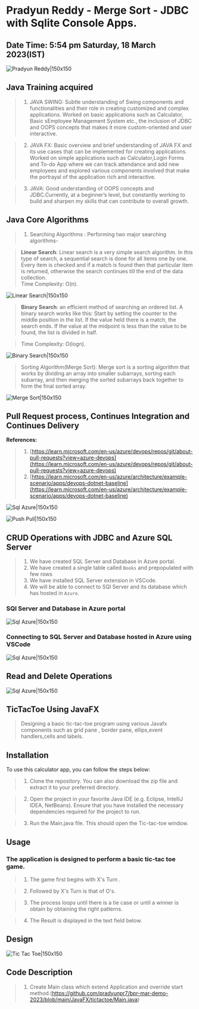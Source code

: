 # Pradyun Reddy - Merge Sort - JDBC with Sqlite Console Apps.

## Date  Time:  5:54 pm Saturday, 18 March 2023(IST)



![Pradyun Reddy|150x150](./Documentation/Images/Pradyun_intro.png)





## Java Training acquired
 
 > 1. JAVA SWING: Subtle understanding of Swing components and functionalities and their role in creating customized and complex applications. Worked on basic applications such as Calculator, Basic sEmployee Management System etc., the inclusion of JDBC and OOPS concepts that makes it more custom-oriented and user interactive.
 
> 2. JAVA FX: Basic overview and brief understanding of JAVA FX and its use cases that can be implemented for creating applications. Worked on simple applications such as Calculator,Login Forms and To-do App where we can track attendance and add new employees and explored various components involved that make the portrayal of the application rich and interactive.
 
> 3. JAVA: Good understanding of OOPS concepts and JDBC.Currently, at a beginner’s level, but constantly working to build and sharpen my skills that can contribute to overall growth.
 
## Java Core Algorithms
 
> 1. Searching Algorithms : Performing two major searching algorithms-

> **Linear Search**: Linear search is a very simple search algorithm. In this type of search, a sequential search is done for all items one by one. Every item is checked and if a match is found then that particular item is returned, otherwise the search continues till the end of the data collection.                           
> Time Complexity: O(n).

 ![Linear Search|150x150](./Documentation/Images/download.jpg)




> **Binary Search**: an efficient method of searching an ordered list. A binary search works like this: Start by setting the counter to the middle position in the list. If the value held there is a match, the search ends. If the value at the midpoint is less than the value to be found, the list is divided in half.

>Time Complexity: O(logn).


![Binary Search|150x150](./Documentation/Images/BinarySearch.png)

> Sorting Algorithm(Merge Sort): Merge sort is a sorting algorithm that works by dividing an array into smaller subarrays, sorting each subarray, and then merging the sorted subarrays back together to form the final sorted array.


![Merge Sort|150x150](./Documentation/Images/MergeSortTutorial.png)





                          
                            
                             
                            


## Pull Request process, Continues Integration and Continues Delivery 

**References:**
> 1. [https://learn.microsoft.com/en-us/azure/devops/repos/git/about-pull-requests?view=azure-devops](https://learn.microsoft.com/en-us/azure/devops/repos/git/about-pull-requests?view=azure-devops)
> 1. [https://learn.microsoft.com/en-us/azure/architecture/example-scenario/apps/devops-dotnet-baseline](https://learn.microsoft.com/en-us/azure/architecture/example-scenario/apps/devops-dotnet-baseline)


![Sql Azure|150x150](./Documentation/Images/PR-CI-CD.png)

![Push Pull|150x150](./Documentation/Images/PR.png)



## CRUD Operations with JDBC and Azure SQL Server

> 1. We have created SQL Server and Database in Azure portal.
> 1. We have created a single table called `Books` and prepopulated with few rows 
> 1. We have installed SQL Server extension in VSCode.
> 1. We will be able to connect to SQl Server and its database which has hosted in `Azure`.

### SQl Server and Database in Azure portal
![Sql Azure|150x150](./Documentation/Images/SqlAzure.png)

### Connecting to SQL Server and Database hosted in Azure using VSCode
![Sql Azure|150x150](./Documentation/Images/ConnectingSqlServerUsingVSCode.png)
 
## Read and Delete Operations
![Sql Azure|150x150](./Documentation/Images/CRUD.png)

## TicTacToe Using JavaFX 

> Designing a basic tic-tac-toe program using  various Javafx components such as
grid pane , border pane, ellips,event handlers,cells and labels.

## Installation

To use this calculator app, you can follow the steps below:

> 1. Clone the repository. You can also download the zip file and extract it to your preferred directory.

> 2. Open the project in your favorite Java IDE (e.g. Eclipse, IntelliJ IDEA, NetBeans). Ensure that you have installed the necessary dependencies required for the project to run.

> 3. Run the Main.java file. This should open the Tic-tac-toe window. 


## Usage

### The application is designed to perform a basic tic-tac toe game.
> 1. The game first begins with X's Turn .

> 2. Followed by X's Turn is that of O's.

> 3. The process loops until there is a tie case or until a winner is obtain by obtaining the right patterns.

> 4. The Result is displayed in the text field below.



## Design 

![Tic Tac Toe|150x150](./Documentation/Images/Screenshot%20(225).png)


## Code Description

> 1. Create Main class which extend Application and override start method.(https://github.com/pradyunpr7/bpr-mar-demo-2023/blob/main/JavaFX/tictactoe/Main.java)



